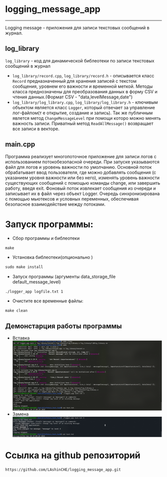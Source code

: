# logging_message_app
---
Logging message - приложения для записи текстовых сообщений в журнал. 
## log_library
`log_library` - код для динамической библеотеки по записи текстовых сообщений в журнал
- `log_library/record.cpp`, `log_library/record.h` - описывается класс `Record` предназначенный для хранения записей с текстом сообщения, уровнем его важности и временной меткой. Методы класса преднозначены для преобразования данных в форму CSV и чтения данных.(Формат CSV - "data,levelMessage,date")
- `log_library/log_library.cpp`, `log_library/log_library.h` - ключивым объектом является класс `Logger`, который отвечает за    управление лог-файлом(т е открытие, создание и запись). Так же публичным явлется метод `ChangeMessageLevel` при помощи которо можно менять важность записи. Приватный метод `ReadAllMessage()` возвращает все записи в векторе.

## main.cpp

Программа реализует многопоточное приложение для записи логов с использованием потокобезопасной очереди. При запуске указываются файл для логов и уровень важности по умолчанию. Основной поток обрабатывает ввод пользователя, где можно добавлять сообщения (с указанием уровня важности или без него), изменять уровень важности существующих сообщений с помощью команды change, или завершить работу, введя exit. Фоновый поток извлекает сообщения из очереди и записывает их в файл через объект Logger. Очередь синхронизирована с помощью мьютексов и условных переменных, обеспечивая безопасное взаимодействие между потоками.

# Запуск программы:
- Сбор программы и библеотеки 
```makefile
make
```
- Установка библеотеки(опционально )
```makefile
sudo make install
```
- Запуск программы (aргументы data_storage_file default_message_level)
```
./logger_app logfile.txt 1
```
- Очистите все временные файлы:
```
make clean
```
## Демонстарция работы программы 
- Вставка 
 ![alt text](ReadmeFile/image.png)
- Замена
![alt text](ReadmeFile/image-1.png)
# Ссылка на github репозиторий
`https://github.com/LAshinCHE/logging_message_app.git`